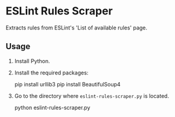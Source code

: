 # ESLint Rules Scraper

Extracts rules from ESLint's 'List of available rules' page.


## Usage

1. Install Python.

2. Install the required packages:

    pip install urllib3
    pip install BeautifulSoup4

3. Go to the directory where `eslint-rules-scraper.py` is located.

    python eslint-rules-scraper.py